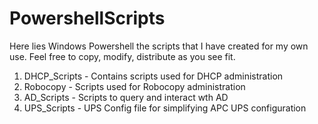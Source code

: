 # PowershellScripts
Here lies Windows Powershell the scripts that I have created for my own use. Feel free to copy, modify, distribute as you see fit.
1. DHCP_Scripts - Contains scripts used for DHCP administration
2. Robocopy - Scripts used for Robocopy administration
3. AD_Scripts - Scripts to query and interact wth AD
4. UPS_Scripts - UPS Config file for simplifying APC UPS configuration

